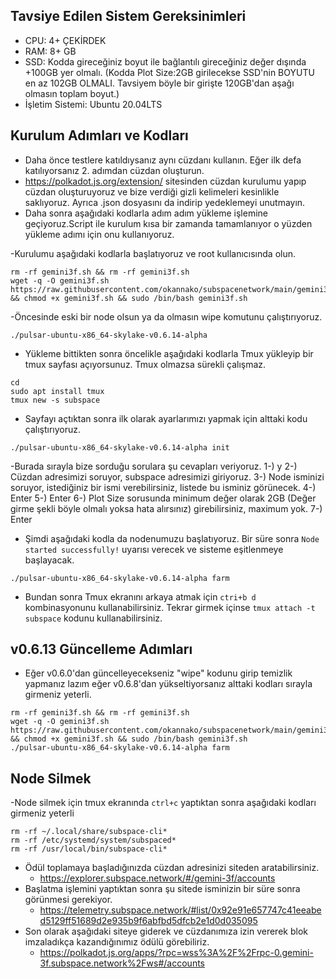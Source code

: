 ## Tavsiye Edilen Sistem Gereksinimleri
- CPU: 4+ ÇEKİRDEK
- RAM: 8+ GB
- SSD: Kodda gireceğiniz boyut  ile bağlantılı gireceğiniz değer dışında +100GB yer olmalı. (Kodda Plot Size:2GB girilecekse SSD'nin BOYUTU en az 102GB OLMALI. Tavsiyem böyle bir girişte 120GB'dan aşağı olmasın toplam boyut.)
- İşletim Sistemi: Ubuntu 20.04LTS

## Kurulum Adımları ve Kodları
- Daha önce testlere katıldıysanız aynı cüzdanı kullanın. Eğer ilk defa katılıyorsanız 2. adımdan cüzdan oluşturun.
- https://polkadot.js.org/extension/ sitesinden cüzdan kurulumu yapıp cüzdan oluşturuyoruz ve bize verdiği gizli kelimeleri kesinlikle saklıyoruz. Ayrıca .json dosyasını da indirip yedeklemeyi unutmayın.
- Daha sonra aşağıdaki kodlarla adım adım yükleme işlemine geçiyoruz.Script ile kurulum kısa bir zamanda tamamlanıyor o yüzden yükleme adımı için onu kullanıyoruz.

-Kurulumu aşağıdaki kodlarla başlatıyoruz ve root kullanıcısında olun.
```
rm -rf gemini3f.sh && rm -rf gemini3f.sh
wget -q -O gemini3f.sh https://raw.githubusercontent.com/okannako/subspacenetwork/main/gemini3f.sh && chmod +x gemini3f.sh && sudo /bin/bash gemini3f.sh
```

-Öncesinde eski bir node olsun ya da olmasın wipe komutunu çalıştırıyoruz.
```
./pulsar-ubuntu-x86_64-skylake-v0.6.14-alpha
```

- Yükleme bittikten sonra öncelikle aşağıdaki kodlarla Tmux yükleyip bir tmux sayfası açıyorsunuz. Tmux olmazsa sürekli çalışmaz.
 ```
 cd
 sudo apt install tmux
 tmux new -s subspace
 ```
- Sayfayı açtıktan sonra ilk olarak ayarlarımızı yapmak için alttaki kodu çalıştırıyoruz.
```
./pulsar-ubuntu-x86_64-skylake-v0.6.14-alpha init
```
   -Burada sırayla bize sorduğu sorulara şu cevapları veriyoruz.
    1-) y
    2-) Cüzdan adresimizi soruyor, subspace adresimizi giriyoruz.
    3-) Node isminizi soruyor, istediğiniz bir ismi verebilirsiniz, listede bu isminiz görünecek.
    4-) Enter
    5-) Enter
    6-) Plot Size sorusunda minimum değer olarak 2GB (Değer girme şekli böyle olmalı yoksa hata alırsınız) girebilirsiniz, maximum yok.
    7-) Enter
    
- Şimdi aşağıdaki kodla da nodenumuzu başlatıyoruz. Bir süre sonra ```Node started successfully!``` uyarısı verecek ve sisteme eşitlenmeye başlayacak.
```
./pulsar-ubuntu-x86_64-skylake-v0.6.14-alpha farm
```
- Bundan sonra Tmux ekranını arkaya atmak için ```ctri+b d``` kombinasyonunu kullanabilirsiniz. Tekrar girmek içinse ```tmux attach -t subspace``` kodunu kullanabilirsiniz.

## v0.6.13 Güncelleme Adımları

- Eğer v0.6.0'dan güncelleyecekseniz "wipe" kodunu girip temizlik yapmanız lazım eğer v0.6.8'dan yükseltiyorsanız alttaki kodları sırayla girmeniz yeterli.

```
rm -rf gemini3f.sh && rm -rf gemini3f.sh
wget -q -O gemini3f.sh https://raw.githubusercontent.com/okannako/subspacenetwork/main/gemini3f.sh && chmod +x gemini3f.sh && sudo /bin/bash gemini3f.sh
./pulsar-ubuntu-x86_64-skylake-v0.6.14-alpha farm
```

## Node Silmek
 -Node silmek için tmux ekranında ```ctrl+c``` yaptıktan sonra aşağıdaki kodları girmeniz yeterli

```
rm -rf ~/.local/share/subspace-cli*
rm -rf /etc/systemd/system/subspaced*
rm -rf /usr/local/bin/subspace-cli*
```

- Ödül toplamaya başladığınızda cüzdan adresinizi siteden aratabilirsiniz.
     - https://explorer.subspace.network/#/gemini-3f/accounts
- Başlatma işlemini yaptıktan sonra şu sitede isminizin bir süre sonra görünmesi gerekiyor.
     - https://telemetry.subspace.network/#list/0x92e91e657747c41eeabed5129ff51689d2e935b9f6abfbd5dfcb2e1d0d035095
- Son olarak aşağıdaki siteye giderek ve cüzdanımıza izin vererek blok imzaladıkça kazandığınımız ödülü görebiliriz.
     - https://polkadot.js.org/apps/?rpc=wss%3A%2F%2Frpc-0.gemini-3f.subspace.network%2Fws#/accounts



